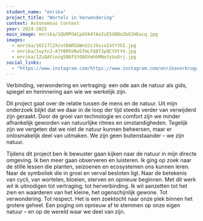 ```yaml
---
student_name: "enrika"
project_title: "Wortels in Verwondering"
context: Autonomous Context
year: 2024-2025
main_image: enrika/1QUMPOACpGVA47Aa3zE5d8Bn2bOJHEacq.jpg
images:
  - enrika/16217l2XzvtBARSGWnS2zJOvioI4tY3hI.jpg
  - enrika/1uytnJ-A7Y0RhVNuSfmLFQ8TJpQCYVtY4.jpg
  - enrika/1ZuQAYinzg5B6fStO8OYmhhMNoYyVuOrj.jpg
social_links:
  - "https://www.instagram.com/https://www.instagram.com/enrikaverbruggen/"
---
```

Verbinding, verwondering en vertraging: een ode aan de natuur als gids, spiegel en herinnering aan wie we werkelijk zijn.

Dit project gaat over de relatie tussen de mens en de natuur. Uit mijn onderzoek blijkt dat we daar in de loop der tijd steeds verder van verwijderd zijn geraakt. Door de groei van technologie en comfort zijn we minder afhankelijk geworden van natuurlijke ritmes en omstandigheden. Tegelijk zijn we vergeten dat we niet de natuur kunnen beheersen, maar er onlosmakelijk deel van uitmaken. We zijn geen buitenstaander – we zijn natuur.

Tijdens dit project ben ik bewuster gaan kijken naar de natuur in mijn directe omgeving. Ik ben meer gaan observeren en luisteren. Ik ging op zoek naar de stille lessen die planten, seizoenen en ecosystemen ons kunnen leren. Naar de symboliek die in groei en verval besloten ligt. Naar de betekenis van cycli, van wortelen, bloeien, sterven en opnieuw beginnen.
Met dit werk wil ik uitnodigen tot vertraging, tot herverbinding. Ik wil aanzetten tot het zien en waarderen van het kleine, het ogenschijnlijk gewone. Tot verwondering. Tot respect.
Het is een zoektocht naar onze plek binnen het grotere geheel. Een poging om opnieuw af te stemmen op onze eigen natuur – en op de wereld waar we deel van zijn.
